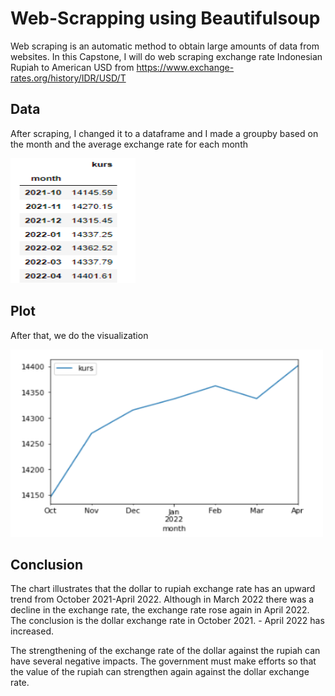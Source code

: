 # Web-Scrapping using Beautifulsoup

Web scraping is an automatic method to obtain large amounts of data from websites. In this Capstone, I will do web scraping exchange rate Indonesian Rupiah to American USD from https://www.exchange-rates.org/history/IDR/USD/T

## Data 

After scraping, I changed it to a dataframe and I made a groupby based on the month and the average exchange rate for each month

<img src="assets/data.png" width="200" height="200">


## Plot
After that, we do the visualization

<img src="assets/plot.png" width="500" height="300">

## Conclusion

The chart illustrates that the dollar to rupiah exchange rate has an upward trend from October 2021-April 2022. Although in March 2022 there was a decline in the exchange rate, the exchange rate rose again in April 2022. The conclusion is the dollar exchange rate in October 2021. - April 2022 has increased.

The strengthening of the exchange rate of the dollar against the rupiah can have several negative impacts. The government must make efforts so that the value of the rupiah can strengthen again against the dollar exchange rate.
